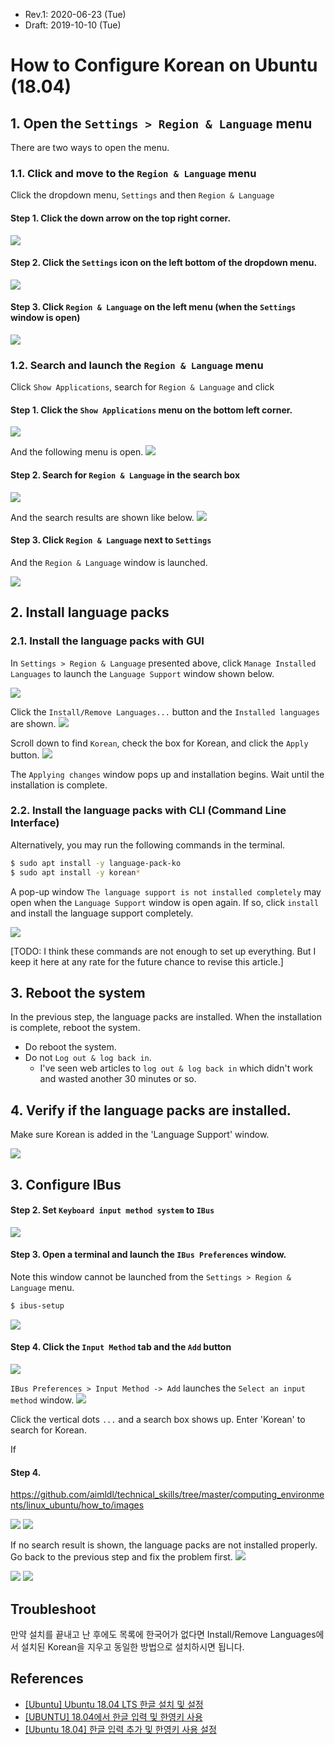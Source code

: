 * Rev.1: 2020-06-23 (Tue)
* Draft: 2019-10-10 (Tue)
# How to Configure Korean on Ubuntu (18.04)
## 1. Open the `Settings > Region & Language` menu
There are two ways to open the menu.

### 1.1. Click and move to the `Region & Language` menu
Click the dropdown menu, `Settings` and then `Region & Language`

#### Step 1. Click the down arrow on the top right corner.
<img src="images/ubuntu_18_04-top_right_corner-menu.png">

#### Step 2. Click the `Settings` icon on the left bottom of the dropdown menu.
<img src="images/ubuntu_18_04-drop_down_menu-icons-settings.png">

#### Step 3. Click `Region & Language` on the left menu (when the `Settings` window is open)
<img src="images/ubuntu_18_04-settings-region_and_language.png">

### 1.2. Search and launch the `Region & Language` menu
Click `Show Applications`, search for `Region & Language` and click 

#### Step 1. Click the `Show Applications` menu on the bottom left corner.
<img src="images/ubuntu_18_04-show_applications_button.png">

And the following menu is open.
<img src="images/ubuntu_18_04-show_applications-menu.png">

#### Step 2. Search for `Region & Language` in the search box
<img src="images/ubuntu_18_04-show_applications-search_box-region.png">

And the search results are shown like below.
<img src="images/ubuntu_18_04-show_applications-search_box-region-result.png">

#### Step 3. Click `Region & Language` next to `Settings`
And the `Region & Language` window is launched.

<img src="images/ubuntu_18_04-settings-region_and_language.png">

## 2. Install language packs
### 2.1. Install the language packs with GUI
In `Settings > Region & Language` presented above, click `Manage Installed Languages` to launch the `Language Support` window shown below.

<img src="images/ubuntu_18_04-settings-region_and_language-manage_installed_languages-language_support.png">

Click the `Install/Remove Languages...` button and the `Installed languages` are shown.
<img src="images/ubuntu_18_04-settings-region_and_language-manage_installed_languages-initial_window.png">

Scroll down to find `Korean`, check the box for Korean, and click the `Apply` button.
<img src="images/ubuntu_18_04-language_support-installed_languages-korean.png">

The `Applying changes` window pops up and installation begins. Wait until the installation is complete.

### 2.2. Install the language packs with CLI (Command Line Interface)
Alternatively, you may run the following commands in the terminal.
```bash
$ sudo apt install -y language-pack-ko
$ sudo apt install -y korean*
```

A pop-up window `The language support is not installed completely` may open when the `Language Support` window is open again. If so, click `install` and install the language support completely.

<img src="images/ubuntu_18_04-language_support-the_language_support_is_not_installed_completely.png">

[TODO: I think these commands are not enough to set up everything. But I keep it here at any rate for the future chance to revise this article.]

## 3. Reboot the system
In the previous step, the language packs are installed. When the installation is complete, reboot the system.

* Do reboot the system.
* Do not `Log out & log back in`. 
  * I've seen web articles to `log out & log back in` which didn't work and wasted another 30 minutes or so.

## 4. Verify if the language packs are installed.
Make sure Korean is added in the 'Language Support' window.

<img src="images/ubuntu_18_04-language_support-language-korean.png">



## 3. Configure IBus

#### Step 2. Set `Keyboard input method system` to `IBus`
<img src="images/ubuntu_18_04-settings-region_and_language-manage_installed_languages-language_support.png">

#### Step 3. Open a terminal and launch the `IBus Preferences` window.
Note this window cannot be launched from the `Settings > Region & Language` menu.
```bash
$ ibus-setup
```
<img src="images/ubuntu-configure_korean-ibus_preferences-launch_window.png">

#### Step 4. Click the `Input Method` tab and the `Add` button
<img src="images/ubuntu_18_04-ibus_preferences-input_method.png">

`IBus Preferences > Input Method -> Add` launches the `Select an input method` window.
<img src="images/ubuntu_18_04-ibus_preferences-input_method-add.png">

Click the vertical dots `...` and a search box shows up. Enter 'Korean' to search for Korean.

If 


#### Step 4. 

https://github.com/aimldl/technical_skills/tree/master/computing_environments/linux_ubuntu/how_to/images

<img src="images/">



<img src="images/">

If no search result is shown, the language packs are not installed properly. Go back to the previous step and fix the problem first.
<img src="images/ubuntu_18_04-ibus_preferences-input_method-add-search-korean-no_search_result.png">

<img src="images/">
<img src="images/">


## Troubleshoot
만약 설치를 끝내고 난 후에도 목록에 한국어가 없다면 Install/Remove Languages에서 설치된 Korean을 지우고 동일한 방법으로 설치하시면 됩니다.

## References
* [[Ubuntu] Ubuntu 18.04 LTS 한글 설치 및 설정](https://gabii.tistory.com/entry/Ubuntu-1804-LTS-%ED%95%9C%EA%B8%80-%EC%84%A4%EC%B9%98-%EB%B0%8F-%EC%84%A4%EC%A0%95)
* [[UBUNTU] 18.04에서 한글 입력 및 한영키 사용](https://tobelinuxer.tistory.com/15)
* [[Ubuntu 18.04] 한글 입력 추가 및 한영키 사용 설정](https://greedywyatt.tistory.com/105)
